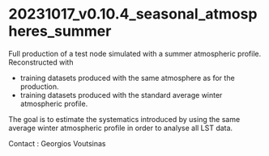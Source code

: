 # 20231017_v0.10.4_seasonal_atmospheres_summer

Full production of a test node simulated with a summer atmospheric profile. 
Reconstructed with 
 - training datasets produced with the same atmosphere as for the production.
 - training datasets produced with the standard average winter atmospheric profile.

The goal is to estimate the systematics introduced by using the same average winter atmospheric profile 
in order to analyse all LST data.

Contact : Georgios Voutsinas


